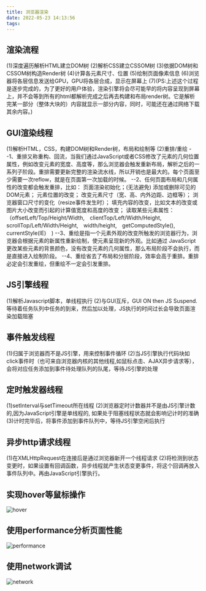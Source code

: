 ```yaml
---
title: 浏览器渲染
date: 2022-05-23 14:13:56
tags:
---
```


## 渲染流程
(1)深度遍历解析HTML建立DOM树
(2)解析CSS建立CSSOM树
(3)依据DOM树和CSSOM树构造Render树
(4)计算各元素尺寸、位置
(5)绘制页面像素信息
(6)浏览器将各层信息发送给GPU，GPU将各层合成，显示在屏幕上
(7)(PS:上述这个过程是逐步完成的，为了更好的用户体验，渲染引擎将会尽可能早的将内容呈现到屏幕上，并不会等到所有的html都解析完成之后再去构建和布局render树。它是解析完某一部分（整体大块的）内容就显示一部分内容，同时，可能还在通过网络下载其余内容。)
## GUI渲染线程
(1)解析HTML，CSS，构建DOM树和Render树，布局和绘制等
(2)重排/重绘
--1、重排又称重构、回流，当我们通过JavaScript或者CSS修改了元素的几何位置属性，例如改变元素的宽度、高度等，那么浏览器会触发重新布局，解析之后的一系列子阶段。重排需要更新完整的渲染流水线，所以开销也是最大的。每个页面至少需要一次reflow，就是在页面第一次加载的时候。
--2、任何页面布局和几何属性的改变都会触发重排，比如：
页面渲染初始化；(无法避免)
添加或删除可见的DOM元素；
元素位置的改变；
改变元素尺寸（宽、高、内外边距、边框等）；
浏览器窗口尺寸的变化（resize事件发生时）；
填充内容的改变，比如文本的改变或图片大小改变而引起的计算值宽度和高度的改变；
读取某些元素属性：（offsetLeft/Top/Height/Width,　clientTop/Left/Width/Height,　scrollTop/Left/Width/Height,　width/height,　getComputedStyle(),　currentStyle(IE)　)
--3、重绘是指一个元素外观的改变所触发的浏览器行为，浏览器会根据元素的新属性重新绘制，使元素呈现新的外观。比如通过 JavaScript 更改某些元素的背景颜色，没有改变元素的几何属性，那么布局阶段不会执行，而是直接进入绘制阶段。
--4、重绘省去了布局和分层阶段，效率会高于重排。重排必定会引发重绘，但重绘不一定会引发重排。
## JS引擎线程
(1)解析Javascript脚本，单线程执行
(2)与GUI互斥，GUI ON then JS Suspend.等待着任务队列中任务的到来，然后加以处理，JS执行的时间过长会导致页面渲染加载阻塞
## 事件触发线程
(1)归属于浏览器而不是JS引擎，用来控制事件循环
(2)当JS引擎执行代码块如click事件时（也可来自浏览器内核的其他线程,如鼠标点击、AJAX异步请求等），会将对应任务添加到事件待处理队列的队尾，等待JS引擎的处理
## 定时触发器线程
(1)setInterval与setTimeout所在线程
(2)浏览器定时计数器并不是由JS引擎计数的,因为JavaScript引擎是单线程的, 如果处于阻塞线程状态就会影响记计时的准确
(3)计时完毕后，将事件添加到事件队列中，等待JS引擎空闲后执行
## 异步http请求线程
(1)在XMLHttpRequest在连接后是通过浏览器新开一个线程请求
(2)将检测到状态变更时，如果设置有回调函数，异步线程就产生状态变更事件，将这个回调再放入事件队列中。再由JavaScript引擎执行。

## 实现hover等鼠标操作
![hover](/images/hover.png)

## 使用performance分析页面性能
![performance](/images/performance.png)

## 使用network调试
![network](/images/network.png)

